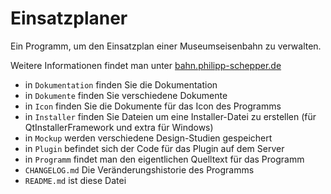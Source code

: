 # Einsatzplaner
Ein Programm, um den Einsatzplan einer Museumseisenbahn zu verwalten.

Weitere Informationen findet man unter [bahn.philipp-schepper.de](http://bahn.philipp-schepper.de "Hier geht es zur offiziellen Seite des Programms")


- in `Dokumentation` finden Sie die Dokumentation
- in `Dokumente` finden Sie verschiedene Dokumente
- in `Icon` finden Sie die Dokumente für das Icon des Programms
- in `Installer` finden Sie Dateien um eine Installer-Datei zu erstellen (für QtInstallerFramework und extra für Windows)
- in `Mockup` werden verschiedene Design-Studien gespeichert
- in `Plugin` befindet sich der Code für das Plugin auf dem Server
- in `Programm` findet man den eigentlichen Quelltext für das Programm
- `CHANGELOG.md` Die Veränderungshistorie des Programms
- `README.md` ist diese Datei

